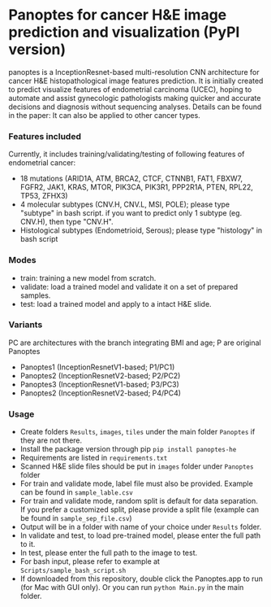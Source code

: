 # **Panoptes for cancer H&E image prediction and visualization (PyPI version)**
panoptes is a InceptionResnet-based multi-resolution CNN architecture for cancer H&E histopathological image features 
prediction. It is initially created to predict visualize features of endometrial carcinoma (UCEC), hoping to automate
and assist gynecologic pathologists making quicker and accurate decisions and diagnosis without sequencing analyses.
Details can be found in the paper: 
It can also be applied to other cancer types. 
### Features included 
Currently, it includes training/validating/testing of following features of endometrial cancer:
 - 18 mutations (ARID1A, ATM, BRCA2, CTCF, CTNNB1, FAT1, FBXW7, FGFR2, JAK1, KRAS, MTOR, 
 PIK3CA, PIK3R1, PPP2R1A, PTEN, RPL22, TP53, ZFHX3)
 - 4 molecular subtypes (CNV.H, CNV.L, MSI, POLE); please type "subtype" in bash script. if you want to predict only 1
 subtype (eg. CNV.H), then type "CNV.H". 
 - Histological subtypes (Endometrioid, Serous); please type "histology" in bash script
### Modes
 - train: training a new model from scratch. 
 - validate: load a trained model and validate it on a set of prepared samples.
 - test: load a trained model and apply to a intact H&E slide.
### Variants
PC are architectures with the branch integrating BMI and age; P are original Panoptes
 - Panoptes1 (InceptionResnetV1-based; P1/PC1) 
 - Panoptes2 (InceptionResnetV2-based; P2/PC2) 
 - Panoptes3 (InceptionResnetV1-based; P3/PC3) 
 - Panoptes2 (InceptionResnetV2-based; P4/PC4)
### Usage
 - Create folders `Results`, `images`, `tiles` under the main folder `Panoptes` if they are not there. 
 - Install the package version through pip `pip install panoptes-he `
 - Requirements are listed in `requirements.txt`
 - Scanned H&E slide files should be put in `images` folder under `Panoptes` folder
 - For train and validate mode, label file must also be provided. Example can be found in `sample_lable.csv`
 - For train and validate mode, random split is default for data separation. If you prefer a customized split, please
 provide a split file (example can be found in `sample_sep_file.csv`)
 - Output will be in a folder with name of your choice under `Results` folder.
 - In validate and test, to load pre-trained model, please enter the full path to it. 
 - In test, please enter the full path to the image to test. 
 - For bash input, please refer to example at `Scripts/sample_bash_script.sh`
 - If downloaded from this repository, double click the Panoptes.app to run (for Mac with GUI only). Or you can run 
 `python Main.py` in the main folder. 
